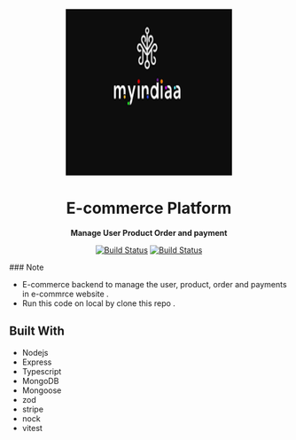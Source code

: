<div align="center">

  <img src="/assets/myIndiaa_.png"  width="300" height="300" alt="File Management Image" />

  <h1>E-commerce Platform</h1>

  <p>
    <strong>Manage User Product Order and payment</strong>
  </p>

  <p>
    <a href="https://github.com/shindeamul76/"><img alt="Build Status" src="https://img.shields.io/badge/github-profile-blue" /></a>
    <a href="#"><img alt="Build Status" src="https://img.shields.io/badge/File%20the%20Management-8A2BE2" /></a>
  </p>
</div>
### Note

- E-commerce backend to manage the user, product, order and payments in e-commrce website .
- Run this code on local by clone this repo .

## Built With
- Nodejs
- Express
- Typescript
- MongoDB
- Mongoose
- zod
- stripe
- nock
- vitest